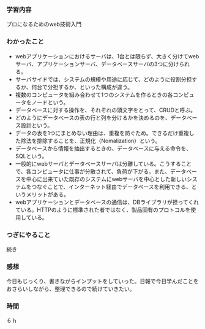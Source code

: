 ### 学習内容
プロになるためのweb技術入門
### わかったこと
- webアプリケーションにおけるサーバは、1台とは限らず、大きく分けてwebサーバ、アプリケーションサーバ、データベースサーバの3つに分けられる。
- サーバサイドでは、システムの規模や用途に応じて、どのように役割分担するか、何台で分担するか、といった構成が違う。
- 複数のコンピュータを組み合わせて1つのシステムを作るときの各コンピュータをノードという。
- データベースに対する操作を、それぞれの頭文字をとって、CRUDと呼ぶ。
- どのようにデータベースの表の行と列を分けるかを決めるのを、データベース設計という。
- データの表を1つにまとめない理由は、重複を防ぐため。できるだけ重複した除法を排除することを、正規化（Nomalization）という。
- データベースから情報を抽出するときの、データベースに与える命令を、SQLという。
- 一般的にwebサーバとデータベースサーバは分離している。こうすることで、各コンピュータに仕事が分散されて、負荷が下がる。また、データベースを中心に出来ていた既存のシステムにwebサーバを中心とした新しいシステムをつなぐことで、インターネット経由でデータベースを利用できる、というメリットがある。
- webアプリケーションとデータベースの通信は、DBライブラリが担ってくれている。HTTPのように標準された者ではなく、製品固有のプロトコルを使用している。
### つぎにやること
続き
### 感想
今日もじっくり、書きながらインプットをしていった。日報で今日学んだことをおさらいしながら、整理できるので続けていきたい。
### 時間
６ｈ
